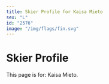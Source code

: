 ```yaml
---
title: Skier Profile for Kaisa Mieto
sex: "L"
id: "2576"
image: "/img/flags/fin.svg" 
---
```


# Skier Profile

This page is for: Kaisa Mieto.
    